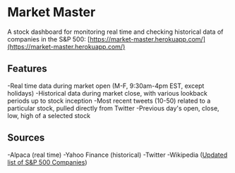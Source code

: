 # Market Master
A stock dashboard for monitoring real time and checking historical data of companies in the S&P 500:
[https://market-master.herokuapp.com/](https://market-master.herokuapp.com/)

## Features
-Real time data during market open (M-F, 9:30am-4pm EST, except holidays)
-Historical data during market close, with various lookback periods up to stock inception
-Most recent tweets (10-50) related to a particular stock, pulled directly from Twitter
-Previous day's open, close, low, high of a selected stock

## Sources
-Alpaca (real time)
-Yahoo Finance (historical)
-Twitter
-Wikipedia ([Updated list of S&P 500 Companies](https://en.wikipedia.org/wiki/List_of_S%26P_500_companies))